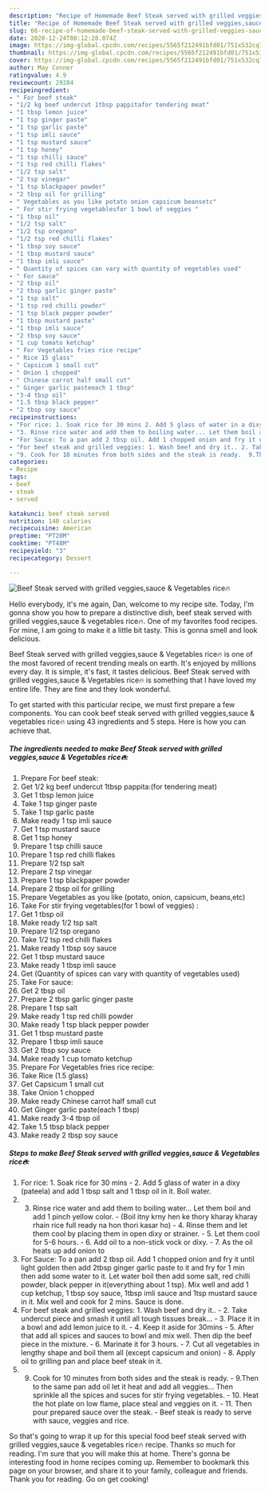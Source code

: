 ```yaml
---
description: "Recipe of Homemade Beef Steak served with grilled veggies,sauce &amp;amp; Vegetables rice🔥"
title: "Recipe of Homemade Beef Steak served with grilled veggies,sauce &amp;amp; Vegetables rice🔥"
slug: 66-recipe-of-homemade-beef-steak-served-with-grilled-veggies-sauce-and-amp-vegetables-rice
date: 2020-12-24T08:12:28.074Z
image: https://img-global.cpcdn.com/recipes/5565f212491bfd01/751x532cq70/beef-steak-served-with-grilled-veggiessauce-vegetables-rice🔥-recipe-main-photo.jpg
thumbnail: https://img-global.cpcdn.com/recipes/5565f212491bfd01/751x532cq70/beef-steak-served-with-grilled-veggiessauce-vegetables-rice🔥-recipe-main-photo.jpg
cover: https://img-global.cpcdn.com/recipes/5565f212491bfd01/751x532cq70/beef-steak-served-with-grilled-veggiessauce-vegetables-rice🔥-recipe-main-photo.jpg
author: May Conner
ratingvalue: 4.9
reviewcount: 29284
recipeingredient:
- " For beef steak"
- "1/2 kg beef undercut 1tbsp pappitafor tendering meat"
- "1 tbsp lemon juice"
- "1 tsp ginger paste"
- "1 tsp garlic paste"
- "1 tsp imli sauce"
- "1 tsp mustard sauce"
- "1 tsp honey"
- "1 tsp chilli sauce"
- "1 tsp red chilli flakes"
- "1/2 tsp salt"
- "2 tsp vinegar"
- "1 tsp blackpaper powder"
- "2 tbsp oil for grilling"
- " Vegetables as you like potato onion capsicum beansetc"
- " For stir frying vegetablesfor 1 bowl of veggies "
- "1 tbsp oil"
- "1/2 tsp salt"
- "1/2 tsp oregano"
- "1/2 tsp red chilli flakes"
- "1 tbsp soy sauce"
- "1 tbsp mustard sauce"
- "1 tbsp imli sauce"
- " Quantity of spices can vary with quantity of vegetables used"
- " For sauce"
- "2 tbsp oil"
- "2 tbsp garlic ginger paste"
- "1 tsp salt"
- "1 tsp red chilli powder"
- "1 tsp black pepper powder"
- "1 tbsp mustard paste"
- "1 tbsp imli sauce"
- "2 tbsp soy sauce"
- "1 cup tomato ketchup"
- " For Vegetables fries rice recipe"
- " Rice 15 glass"
- " Capsicum 1 small cut"
- " Onion 1 chopped"
- " Chinese carrot half small cut"
- " Ginger garlic pasteeach 1 tbsp"
- "3-4 tbsp oil"
- "1.5 tbsp black pepper"
- "2 tbsp soy sauce"
recipeinstructions:
- "For rice: 1. Soak rice for 30 mins 2. Add 5 glass of water in a dixy (pateela) and add 1 tbsp salt and 1 tbsp oil in it. Boil water."
- "3. Rinse rice water and add them to boiling water... Let them boil and add 1 pinch yellow color.  (Boil itny krny hen ke thory kharay kharay rhain rice full ready na hon thori kasar ho) 4. Rinse them and let them cool by placing them in open dixy or strainer.  5. Let them cool for 5-6 hours. 6. Add oil to a non-stick vock or dixy. 7. As the oil heats up add onion to"
- "For Sauce: To a pan add 2 tbsp oil. Add 1 chopped onion and fry it until light golden then add 2tbsp ginger garlic paste to it and fry for 1 min then add some water to it. Let water boil then add some salt, red chilli powder, black pepper in it(everything about 1 tsp). Mix well and add 1 cup ketchup, 1 tbsp soy sauce, 1tbsp imli sauce and 1tsp mustard sauce in it. Mix well and cook for 2 mins. Sauce is done."
- "For beef steak and grilled veggies: 1. Wash beef and dry it.. 2. Take undercut piece and smash it until all tough tissues break... 3. Place it in a bowl and add lemon juice to it. 4. Keep it aside for 30mins  5. After that add all spices and sauces to bowl and mix well. Then dip the beef piece in the mixture.  6. Marinate it for 3 hours.  7. Cut all vegetables in lengthy shape and boil them all (except capsicum and onion) 8. Apply oil to grilling pan and place beef steak in it."
- "9. Cook for 10 minutes from both sides and the steak is ready.  9.Then to the same pan add oil let it heat and add all veggies... Then sprinkle all the spices and suces for stir frying vegetables.  10. Heat the hot plate on low flame, place steal and veggies on it.  11. Then pour prepared sauce over the steak.  Beef steak is ready to serve with sauce, veggies and rice."
categories:
- Recipe
tags:
- beef
- steak
- served

katakunci: beef steak served 
nutrition: 140 calories
recipecuisine: American
preptime: "PT20M"
cooktime: "PT48M"
recipeyield: "3"
recipecategory: Dessert

---
```



![Beef Steak served with grilled veggies,sauce &amp; Vegetables rice🔥](https://img-global.cpcdn.com/recipes/5565f212491bfd01/751x532cq70/beef-steak-served-with-grilled-veggiessauce-vegetables-rice🔥-recipe-main-photo.jpg)

Hello everybody, it's me again, Dan, welcome to my recipe site. Today, I'm gonna show you how to prepare a distinctive dish, beef steak served with grilled veggies,sauce &amp; vegetables rice🔥. One of my favorites food recipes. For mine, I am going to make it a little bit tasty. This is gonna smell and look delicious.

Beef Steak served with grilled veggies,sauce &amp; Vegetables rice🔥 is one of the most favored of recent trending meals on earth. It's enjoyed by millions every day. It is simple, it's fast, it tastes delicious. Beef Steak served with grilled veggies,sauce &amp; Vegetables rice🔥 is something that I have loved my entire life. They are fine and they look wonderful.




To get started with this particular recipe, we must first prepare a few components. You can cook beef steak served with grilled veggies,sauce &amp; vegetables rice🔥 using 43 ingredients and 5 steps. Here is how you can achieve that.

<!--inarticleads1-->

##### The ingredients needed to make Beef Steak served with grilled veggies,sauce &amp; Vegetables rice🔥:

1. Prepare  For beef steak:
1. Get 1/2 kg beef undercut 1tbsp pappita:(for tendering meat)
1. Get 1 tbsp lemon juice
1. Take 1 tsp ginger paste
1. Take 1 tsp garlic paste
1. Make ready 1 tsp imli sauce
1. Get 1 tsp mustard sauce
1. Get 1 tsp honey
1. Prepare 1 tsp chilli sauce
1. Prepare 1 tsp red chilli flakes
1. Prepare 1/2 tsp salt
1. Prepare 2 tsp vinegar
1. Prepare 1 tsp blackpaper powder
1. Prepare 2 tbsp oil for grilling
1. Prepare  Vegetables as you like (potato, onion, capsicum, beans,etc)
1. Take  For stir frying vegetables(for 1 bowl of veggies) :
1. Get 1 tbsp oil
1. Make ready 1/2 tsp salt
1. Prepare 1/2 tsp oregano
1. Take 1/2 tsp red chilli flakes
1. Make ready 1 tbsp soy sauce
1. Get 1 tbsp mustard sauce
1. Make ready 1 tbsp imli sauce
1. Get  (Quantity of spices can vary with quantity of vegetables used)
1. Take  For sauce:
1. Get 2 tbsp oil
1. Prepare 2 tbsp garlic ginger paste
1. Prepare 1 tsp salt
1. Make ready 1 tsp red chilli powder
1. Make ready 1 tsp black pepper powder
1. Get 1 tbsp mustard paste
1. Prepare 1 tbsp imli sauce
1. Get 2 tbsp soy sauce
1. Make ready 1 cup tomato ketchup
1. Prepare  For Vegetables fries rice recipe:
1. Take  Rice (1.5 glass)
1. Get  Capsicum 1 small cut
1. Take  Onion 1 chopped
1. Make ready  Chinese carrot half small cut
1. Get  Ginger garlic paste(each 1 tbsp)
1. Make ready 3-4 tbsp oil
1. Take 1.5 tbsp black pepper
1. Make ready 2 tbsp soy sauce




<!--inarticleads2-->

##### Steps to make Beef Steak served with grilled veggies,sauce &amp; Vegetables rice🔥:

1. For rice: 1. Soak rice for 30 mins - 2. Add 5 glass of water in a dixy (pateela) and add 1 tbsp salt and 1 tbsp oil in it. Boil water.
1. 3. Rinse rice water and add them to boiling water... Let them boil and add 1 pinch yellow color.  - (Boil itny krny hen ke thory kharay kharay rhain rice full ready na hon thori kasar ho) - 4. Rinse them and let them cool by placing them in open dixy or strainer.  - 5. Let them cool for 5-6 hours. - 6. Add oil to a non-stick vock or dixy. - 7. As the oil heats up add onion to
1. For Sauce: To a pan add 2 tbsp oil. Add 1 chopped onion and fry it until light golden then add 2tbsp ginger garlic paste to it and fry for 1 min then add some water to it. Let water boil then add some salt, red chilli powder, black pepper in it(everything about 1 tsp). Mix well and add 1 cup ketchup, 1 tbsp soy sauce, 1tbsp imli sauce and 1tsp mustard sauce in it. Mix well and cook for 2 mins. Sauce is done.
1. For beef steak and grilled veggies: 1. Wash beef and dry it.. - 2. Take undercut piece and smash it until all tough tissues break... - 3. Place it in a bowl and add lemon juice to it. - 4. Keep it aside for 30mins  - 5. After that add all spices and sauces to bowl and mix well. Then dip the beef piece in the mixture.  - 6. Marinate it for 3 hours.  - 7. Cut all vegetables in lengthy shape and boil them all (except capsicum and onion) - 8. Apply oil to grilling pan and place beef steak in it.
1. 9. Cook for 10 minutes from both sides and the steak is ready.  - 9.Then to the same pan add oil let it heat and add all veggies... Then sprinkle all the spices and suces for stir frying vegetables.  - 10. Heat the hot plate on low flame, place steal and veggies on it.  - 11. Then pour prepared sauce over the steak.  - Beef steak is ready to serve with sauce, veggies and rice.




So that's going to wrap it up for this special food beef steak served with grilled veggies,sauce &amp; vegetables rice🔥 recipe. Thanks so much for reading. I'm sure that you will make this at home. There's gonna be interesting food in home recipes coming up. Remember to bookmark this page on your browser, and share it to your family, colleague and friends. Thank you for reading. Go on get cooking!

